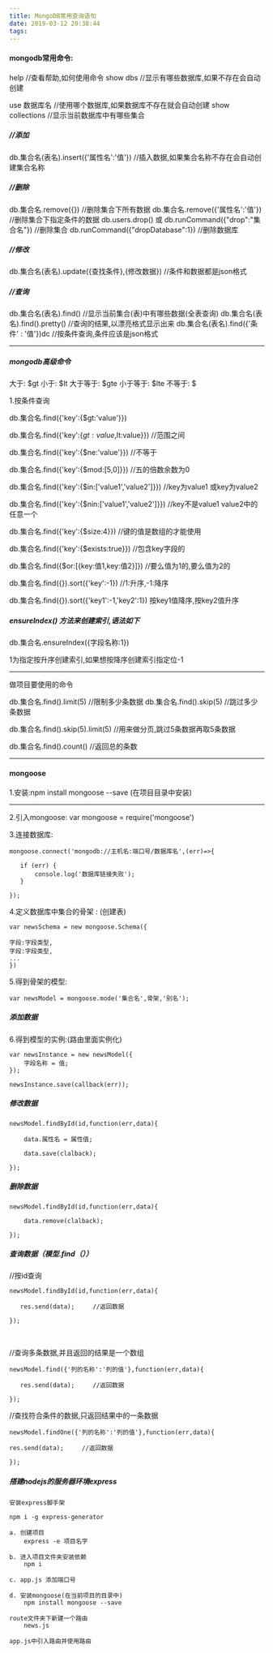 ```yaml
---
title: MongoDB常用查询语句
date: 2019-03-12 20:38:44
tags:
---
```


#### mongodb常用命令:

help					//查看帮助,如何使用命令
show dbs				//显示有哪些数据库,如果不存在会自动创建

use 数据库名				//使用哪个数据库,如果数据库不存在就会自动创建
show collections			//显示当前数据库中有哪些集合

##### //添加

db.集合名(表名).insert({'属性名':'值'})		//插入数据,如果集合名称不存在会自动创建集合名称

##### //删除

db.集合名.remove({})					//删除集合下所有数据
db.集合名.remove({'属性名':'值'})			//删除集合下指定条件的数据
db.users.drop() 或 db.runCommand({"drop":"集合名"})	//删除集合
db.runCommand({"dropDatabase":1})			//删除数据库

##### //修改

db.集合名(表名).update({查找条件},{修改数据})	//条件和数据都是json格式

##### //查询

db.集合名(表名).find()				//显示当前集合(表)中有哪些数据(全表查询)
db.集合名(表名).find().pretty()			//查询的结果,以漂亮格式显示出来
db.集合名(表名).find({'条件' : '值'})dc		//按条件查询,条件应该是json格式

------

##### mongodb高级命令

大于:		$gt
小于:		$lt
大于等于:	$gte
小于等于:	$lte
不等于:		$

1.按条件查询

db.集合名.find({'key':{$gt:'value'}})

db.集合名.find({'key':{$gt:value,$lt:value}})			//范围之间

db.集合名.find({'key':{$ne:'value'}})				//不等于

db.集合名.find({'key':{$mod:[5,0]}})     			//五的倍数余数为0

db.集合名.find({'key':{$in:['value1','value2']}})		//key为value1 或key为value2

db.集合名.find({'key':{$nin:['value1','value2']}})		//key不是value1 value2中的任意一个

db.集合名.find({'key':{$size:4}})				//键的值是数组的才能使用

db.集合名.find({'key':{$exists:true}})				//包含key字段的

db.集合名.find({$or:[{key:值1,key:值2}]})			//要么值为1的,要么值为2的

db.集合名.find({}).sort({'key':-1})				//1:升序,-1:降序

db.集合名.find({}).sort({'key1':-1,'key2':1})			按key1值降序,按key2值升序



##### ensureIndex() 方法来创建索引,语法如下

db.集合名.ensureIndex({字段名称:1})

1为指定按升序创建索引,如果想按降序创建索引指定位-1

------

做项目要使用的命令

db.集合名.find().limit(5)		//限制多少条数据
db.集合名.find().skip(5)		//跳过多少条数据

db.集合名.find().skip(5).limit(5)	//用来做分页,跳过5条数据再取5条数据

db.集合名.find().count()		//返回总的条数

------



#### mongoose

1.安装:npm install mongoose --save	(在项目目录中安装)

------

2.引入mongoose: var mongoose = require('mongoose')

3.连接数据库:

```
mongoose.connect('mongodb://主机名:端口号/数据库名',(err)=>{	

​	if (err) {
​		console.log('数据库链接失败');
​	}

});
```

4.定义数据库中集合的骨架 : (创建表)

```
var newsSchema = new mongoose.Schema({

字段:字段类型,
字段:字段类型,
...
})
```



5.得到骨架的模型:

```
var newsModel = mongoose.mode('集合名',骨架,'别名');
```



##### 添加数据

6.得到模型的实例:(路由里面实例化)

```
var newsInstance = new newsModel({		
	字段名称 = 值;
});

newsInstance.save(callback(err));
```



##### 修改数据

```
newsModel.findById(id,function(err,data){

	data.属性名 = 属性值;

	data.save(clalback);

});
```



##### 删除数据

```
newsModel.findById(id,function(err,data){

	data.remove(clalback);

});
```



##### 查询数据（模型.find（））

//按id查询

```
newsModel.findById(id,function(err,data){

​	res.send(data);		//返回数据

});
```

​	

//查询多条数据,并且返回的结果是一个数组

```
newsModel.find({'列的名称':'列的值'},function(err,data){

​	res.send(data);		//返回数据

});
```



//查找符合条件的数据,只返回结果中的一条数据

```
newsModel.findOne({'列的名称':'列的值'},function(err,data){

res.send(data);		//返回数据

});
```



##### 搭建nodejs的服务器环境express

```
安装express脚手架

npm i -g express-generator

```



```
a. 创建项目	
	express -e 项目名字

b. 进入项目文件夹安装依赖
	npm i

c. app.js 添加端口号

```

```
d. 安装mongoose(在当前项目的目录中)	
	npm install mongoose --save

```

```
route文件夹下新建一个路由	
	news.js	

app.js中引入路由并使用路由

```